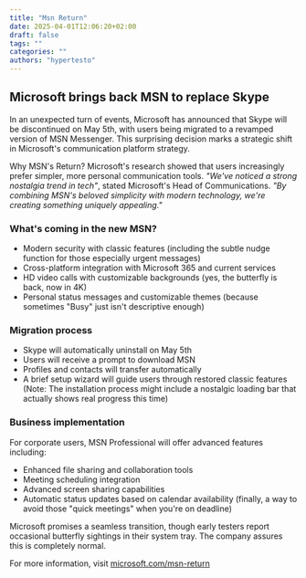 ```yaml
---
title: "Msn Return"
date: 2025-04-01T12:06:20+02:00
draft: false
tags: ""
categories: ""
authors: "hypertesto"
---
```


## Microsoft brings back MSN to replace Skype

In an unexpected turn of events, Microsoft has announced that Skype will be discontinued on May 5th, with users being migrated to a revamped version of MSN Messenger. This surprising decision marks a strategic shift in Microsoft's communication platform strategy.

Why MSN's Return? Microsoft's research showed that users increasingly prefer simpler, more personal communication tools. _"We've noticed a strong nostalgia trend in tech"_, stated Microsoft's Head of Communications. _"By combining MSN's beloved simplicity with modern technology, we're creating something uniquely appealing."_

### What's coming in the new MSN?

- Modern security with classic features (including the subtle nudge function for those especially urgent messages)
- Cross-platform integration with Microsoft 365 and current services
- HD video calls with customizable backgrounds (yes, the butterfly is back, now in 4K)
- Personal status messages and customizable themes (because sometimes "Busy" just isn't descriptive enough)

### Migration process

- Skype will automatically uninstall on May 5th
- Users will receive a prompt to download MSN
- Profiles and contacts will transfer automatically
- A brief setup wizard will guide users through restored classic features (Note: The installation process might include a nostalgic loading bar that actually shows real progress this time)

### Business implementation 
For corporate users, MSN Professional will offer advanced features including:

- Enhanced file sharing and collaboration tools
- Meeting scheduling integration
- Advanced screen sharing capabilities
- Automatic status updates based on calendar availability (finally, a way to avoid those "quick meetings" when you're on deadline)

Microsoft promises a seamless transition, though early testers report occasional butterfly sightings in their system tray. The company assures this is completely normal.

For more information, visit [microsoft.com/msn-return](https://blog.baamboozle.com/content/images/2022/03/hahah.gif)